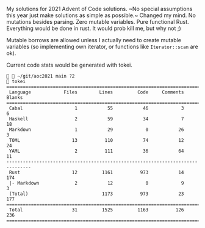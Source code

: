 My solutions for 2021 Advent of Code solutions. ~No special assumptions this year
just make solutions as simple as possible.~ Changed my mind. No mutations
besides parsing. Zero mutable variables. Pure functional Rust. Everything would
be done in rust. It would prob kill me, but why not ;)

Mutable borrows are allowed unless I actually need to create mutable variables
(so implementing own iterator, or functions like `Iterator::scan` are ok).

Current code stats would be generated with tokei.

```
  ~/git/aoc2021 main ?2
 tokei
===============================================================================
 Language            Files        Lines         Code     Comments       Blanks
===============================================================================
 Cabal                   1           55           46            3            6
 Haskell                 2           59           34            7           18
 Markdown                1           29            0           26            3
 TOML                   13          110           74           12           24
 YAML                    2          111           36           64           11
-------------------------------------------------------------------------------
 Rust                   12         1161          973           14          174
 |- Markdown             2           12            0            9            3
 (Total)                           1173          973           23          177
===============================================================================
 Total                  31         1525         1163          126          236
===============================================================================
```
